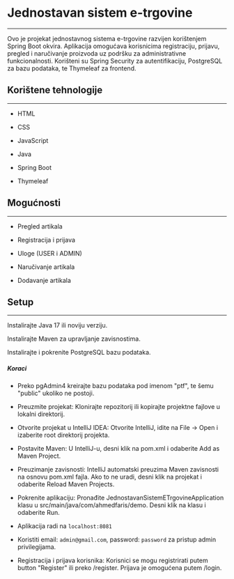 <h1>Jednostavan sistem e-trgovine</h1>
<hr><p>Ovo je projekat jednostavnog sistema e-trgovine razvijen korištenjem Spring Boot okvira. Aplikacija omogućava korisnicima registraciju, prijavu, pregled i naručivanje proizvoda uz podršku za administrativne funkcionalnosti. Korišteni su Spring Security za autentifikaciju, PostgreSQL za bazu podataka, te Thymeleaf za frontend.</p>
<h2>Korištene tehnologije</h2>
<hr><ul>
<li>HTML</li>
</ul><ul>
<li>CSS</li>
</ul><ul>
<li>JavaScript</li>
</ul><ul>
<li>Java</li>
</ul><ul>
<li>Spring Boot</li>
</ul><ul>
<li>Thymeleaf</li>
</ul><h2>Mogućnosti</h2>
<hr><ul>
<li>Pregled artikala</li>
</ul><ul>
<li>Registracija i prijava</li>
</ul><ul>
<li>Uloge (USER i ADMIN)</li>
</ul><ul>
<li>Naručivanje artikala</li>
</ul><ul>
<li>Dodavanje artikala</li>
</ul><h2>Setup</h2>
<hr><p>Instalirajte Java 17 ili noviju verziju.</p>
<p>Instalirajte Maven za upravljanje zavisnostima.</p>
<p>Instalirajte i pokrenite PostgreSQL bazu podataka.</p><h5>Koraci</h5><ul>
<li>Preko pgAdmin4 kreirajte bazu podataka pod imenom "ptf", te šemu "public" ukoliko ne postoji.</li>
</ul><ul>
<li>Preuzmite projekat: Klonirajte repozitorij ili kopirajte projektne fajlove u lokalni direktorij.</li>
</ul><ul>
<li>Otvorite projekat u IntelliJ IDEA:  Otvorite IntelliJ, idite na File -&gt; Open i izaberite root direktorij projekta.</li>
</ul><ul>
<li>Postavite Maven:  U IntelliJ-u, desni klik na pom.xml i odaberite Add as Maven Project.</li>
</ul><ul>
<li>Preuzimanje zavisnosti:  IntelliJ automatski preuzima Maven zavisnosti na osnovu pom.xml fajla. Ako to ne uradi, desni klik na projekat i odaberite Reload Maven Projects.</li>
</ul><ul>
<li>Pokrenite aplikaciju:  Pronađite JednostavanSistemETrgovineApplication klasu u src/main/java/com/ahmedfaris/demo. Desni klik na klasu i odaberite Run.</li>
</ul>
<ul>
  
<li>Aplikacija radi na <code>localhost:8081</code></li>
</ul>
<ul>
<li>Koristiti email: <code>admin@gmail.com</code>, password: <code>password</code> za pristup admin privilegijama.</li>
</ul><ul>
<li>Registracija i prijava korisnika:  Korisnici se mogu registrirati putem button "Register" ili preko /register. Prijava je omogućena putem /login.</li>
</ul>
